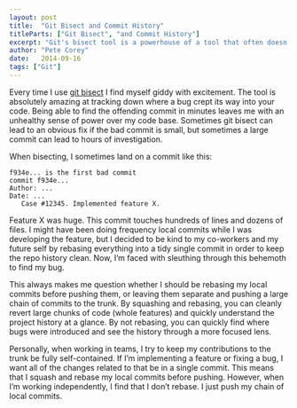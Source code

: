 ```yaml
---
layout: post
title:  "Git Bisect and Commit History"
titleParts: ["Git Bisect", "and Commit History"]
excerpt: "Git's bisect tool is a powerhouse of a tool that often doesn't get the love it deserves."
author: "Pete Corey"
date:   2014-09-16
tags: ["Git"]
---
```


Every time I use [git bisect](http://git-scm.com/docs/git-bisect) I find myself giddy with excitement.  The tool is absolutely amazing at tracking down where a bug crept its way into your code. Being able to find the offending commit in minutes leaves me with an unhealthy sense of power over my code base. Sometimes git bisect can lead to an obvious fix if the bad commit is small, but sometimes a large commit can lead to hours of investigation.

When bisecting, I sometimes land on a commit like this:

<pre class="language-*"><code class="language-*">f934e... is the first bad commit
commit f934e...
Author: ...
Date: ...
   Case #12345. Implemented feature X.</code></pre>

Feature X was huge. This commit touches hundreds of lines and dozens of files. I might have been doing frequency local commits while I was developing the feature, but I decided to be kind to my co-workers and my future self by rebasing everything into a tidy single commit in order to keep the repo history clean.  Now, I’m faced with sleuthing through this behemoth to find my bug.

This always makes me question whether I should be rebasing my local commits before pushing them, or leaving them separate and pushing a large chain of commits to the trunk. By squashing and rebasing, you can cleanly revert large chunks of code (whole features) and quickly understand the project history at a glance. By not rebasing, you can quickly find where bugs were introduced and see the history through a more focused lens.

Personally, when working in teams, I try to keep my contributions to the trunk be fully self-contained. If I’m implementing a feature or fixing a bug, I want all of the changes related to that be in a single commit. This means that I squash and rebase my local commits before pushing. However, when I’m working independently, I find that I don’t rebase. I just push my chain of local commits.
